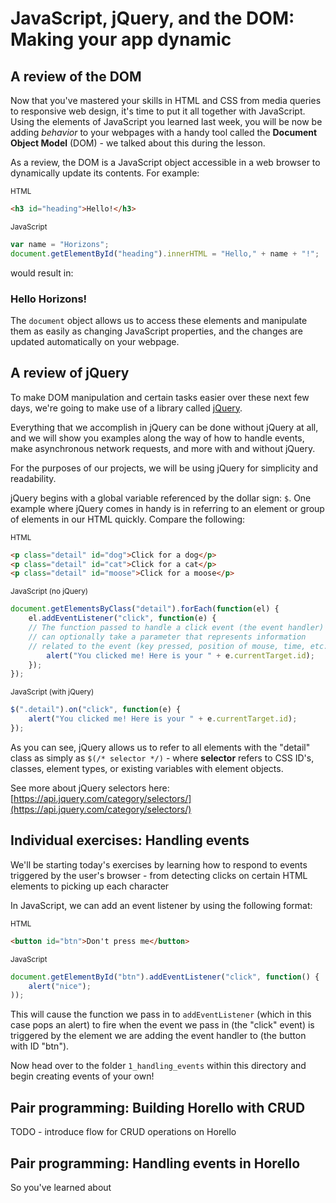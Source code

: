 # JavaScript, jQuery, and the DOM: Making your app dynamic

## A review of the DOM

Now that you've mastered your skills in HTML and CSS from
media queries to responsive web design, it's time to put it
all together with JavaScript. Using the elements of JavaScript
you learned last week, you will be now be adding _behavior_ to
your webpages with a handy tool called the **Document Object Model** (DOM) - 
we talked about this during the lesson.

As a review, the DOM is a JavaScript object accessible in a web
browser to dynamically update its contents. For example:

<sub>HTML</sub>

```html
<h3 id="heading">Hello!</h3>
```

<sub>JavaScript</sub>

```javascript
var name = "Horizons";
document.getElementById("heading").innerHTML = "Hello," + name + "!";
```

would result in:
### Hello Horizons!

The `document` object allows us to access these elements and manipulate 
them as easily as changing JavaScript properties, and the changes are
updated automatically on your webpage.

## A review of jQuery

To make DOM manipulation and certain tasks easier over these next few
days, we're going to make use of a library called [jQuery](http://jquery.com).

Everything that we accomplish in jQuery can be done without jQuery at all,
and we will show you examples along the way of how to handle events,
make asynchronous network requests, and more with and without jQuery.

For the purposes of our projects, we will be using jQuery for simplicity
and readability.

jQuery begins with a global variable referenced by the dollar sign: `$`.
One example where jQuery comes in handy is in referring to an element or
group of elements in our HTML quickly. Compare the following:

<sub>HTML</sub>
```html
<p class="detail" id="dog">Click for a dog</p>
<p class="detail" id="cat">Click for a cat</p>
<p class="detail" id="moose">Click for a moose</p>
```

<sub>JavaScript (no jQuery)</sub>
```javascript
document.getElementsByClass("detail").forEach(function(el) {
    el.addEventListener("click", function(e) {
    // The function passed to handle a click event (the event handler)
    // can optionally take a parameter that represents information
    // related to the event (key pressed, position of mouse, time, etc.)
        alert("You clicked me! Here is your " + e.currentTarget.id);
    }); 
});

```

<sub>JavaScript (with jQuery)</sub>
```javascript
$(".detail").on("click", function(e) {
    alert("You clicked me! Here is your " + e.currentTarget.id);
});
```

As you can see, jQuery allows us to refer to all elements with the "detail"
class as simply as `$(/* selector */)` - where **selector** refers to
CSS ID's, classes, element types, or existing variables with element objects.

See more about jQuery selectors here: 
 [https://api.jquery.com/category/selectors/](https://api.jquery.com/category/selectors/)

## Individual exercises: Handling events

We'll be starting today's exercises by learning how to respond to events 
triggered by the user's browser - from detecting clicks on certain HTML elements
to picking up each character 

In JavaScript, we can add an event listener by using the following format: 

<sub>HTML</sub>

```html
<button id="btn">Don't press me</button>
```

<sub>JavaScript</sub>

```javascript
document.getElementById("btn").addEventListener("click", function() {
	alert("nice");
));
```

This will cause the function we pass in to `addEventListener` (which in this case
pops an alert) to fire when the event we pass in (the "click" event) is triggered
by the element we are adding the event handler to (the button with ID "btn").

Now head over to the folder `1_handling_events` within this directory and begin
creating events of your own!

## Pair programming: Building Horello with CRUD

TODO - introduce flow for CRUD operations on Horello

## Pair programming: Handling events in Horello

So you've learned about 
